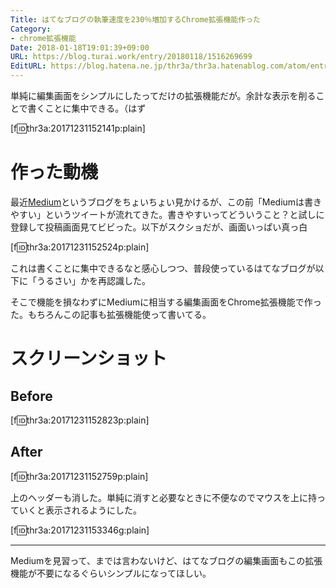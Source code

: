 ```yaml
---
Title: はてなブログの執筆速度を230％増加するChrome拡張機能作った
Category:
- chrome拡張機能
Date: 2018-01-18T19:01:39+09:00
URL: https://blog.turai.work/entry/20180118/1516269699
EditURL: https://blog.hatena.ne.jp/thr3a/thr3a.hatenablog.com/atom/entry/8599973812331741948
---
```


単純に編集画面をシンプルにしたってだけの拡張機能だが。余計な表示を削ることで書くことに集中できる。（はず

[f:id:thr3a:20171231152141p:plain]

# 作った動機

最近[Medium](https://medium.com/)というブログをちょいちょい見かけるが、この前「Mediumは書きやすい」というツイートが流れてきた。書きやすいってどういうこと？と試しに登録して投稿画面見てビビった。以下がスクショだが、画面いっぱい真っ白

[f:id:thr3a:20171231152524p:plain]

これは書くことに集中できるなと感心しつつ、普段使っているはてなブログが以下に「うるさい」かを再認識した。

そこで機能を損なわずにMediumに相当する編集画面をChrome拡張機能で作った。もちろんこの記事も拡張機能使って書いてる。

# スクリーンショット

## Before

[f:id:thr3a:20171231152823p:plain]

## After

[f:id:thr3a:20171231152759p:plain]

上のヘッダーも消した。単純に消すと必要なときに不便なのでマウスを上に持っていくと表示されるようにした。

[f:id:thr3a:20171231153346g:plain]

----

Mediumを見習って、までは言わないけど、はてなブログの編集画面もこの拡張機能が不要になるぐらいシンプルになってほしい。
